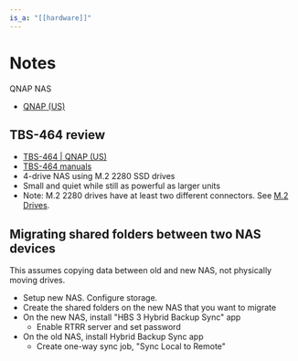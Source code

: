 ```yaml
---
is_a: "[[hardware]]"
---
```

# Notes
QNAP NAS
* [QNAP (US)](https://www.qnap.com/en-us)

## TBS-464 review
* [TBS-464 | QNAP (US)](https://www.qnap.com/en-us/product/tbs-464)
* [TBS-464 manuals](https://www.qnap.com/en-us/download?model=tbs-464&category=documents)
* 4-drive NAS using M.2 2280 SSD drives
* Small and quiet while still as powerful as larger units
* Note: M.2 2280 drives have at least two different connectors. See [M.2 Drives](https://github.com/digitalreplica/technology/blob/main/computer_hardware.md#m2-drives).

## Migrating shared folders between two NAS devices
This assumes copying data between old and new NAS, not physically moving drives.
* Setup new NAS. Configure storage.
* Create the shared folders on the new NAS that you want to migrate
* On the new NAS, install "HBS 3 Hybrid Backup Sync" app
  * Enable RTRR server and set password
* On the old NAS, install Hybrid Backup Sync app
  * Create one-way sync job, "Sync Local to Remote"
